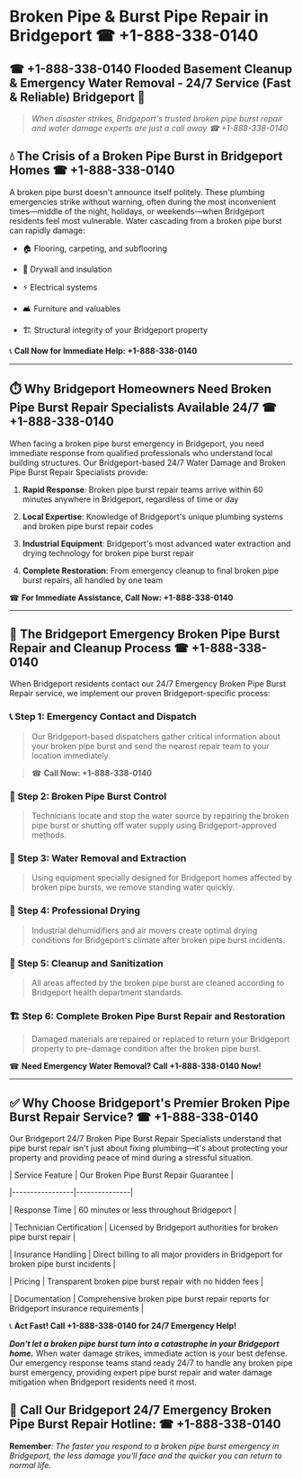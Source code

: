 # Broken Pipe & Burst Pipe Repair in Bridgeport ☎ +1-888-338-0140  
## ☎ +1-888-338-0140 Flooded Basement Cleanup & Emergency Water Removal - 24/7 Service (Fast & Reliable) Bridgeport 🚨  

> *When disaster strikes, Bridgeport's trusted broken pipe burst repair and water damage experts are just a call away ☎ +1-888-338-0140*  

## 💧 The Crisis of a Broken Pipe Burst in Bridgeport Homes ☎ +1-888-338-0140  

A broken pipe burst doesn't announce itself politely. These plumbing emergencies strike without warning, often during the most inconvenient times—middle of the night, holidays, or weekends—when Bridgeport residents feel most vulnerable. Water cascading from a broken pipe burst can rapidly damage:  

* 🏠 Flooring, carpeting, and subflooring  
* 🧱 Drywall and insulation  
* ⚡ Electrical systems  
* 🛋️ Furniture and valuables  
* 🏗️ Structural integrity of your Bridgeport property  

📞 **Call Now for Immediate Help: +1-888-338-0140**  

---  

## ⏱️ Why Bridgeport Homeowners Need Broken Pipe Burst Repair Specialists Available 24/7 ☎ +1-888-338-0140  

When facing a broken pipe burst emergency in Bridgeport, you need immediate response from qualified professionals who understand local building structures. Our Bridgeport-based 24/7 Water Damage and Broken Pipe Burst Repair Specialists provide:  

1. **Rapid Response**: Broken pipe burst repair teams arrive within 60 minutes anywhere in Bridgeport, regardless of time or day  
2. **Local Expertise**: Knowledge of Bridgeport's unique plumbing systems and broken pipe burst repair codes  
3. **Industrial Equipment**: Bridgeport's most advanced water extraction and drying technology for broken pipe burst repair  
4. **Complete Restoration**: From emergency cleanup to final broken pipe burst repairs, all handled by one team  

☎ **For Immediate Assistance, Call Now: +1-888-338-0140**  

---  

## 🔧 The Bridgeport Emergency Broken Pipe Burst Repair and Cleanup Process ☎ +1-888-338-0140  

When Bridgeport residents contact our 24/7 Emergency Broken Pipe Burst Repair service, we implement our proven Bridgeport-specific process:  

### 📞 Step 1: Emergency Contact and Dispatch  
> Our Bridgeport-based dispatchers gather critical information about your broken pipe burst and send the nearest repair team to your location immediately.  
> ☎ **Call Now: +1-888-338-0140**  

### 🚿 Step 2: Broken Pipe Burst Control  
> Technicians locate and stop the water source by repairing the broken pipe burst or shutting off water supply using Bridgeport-approved methods.  

### 🌊 Step 3: Water Removal and Extraction  
> Using equipment specially designed for Bridgeport homes affected by broken pipe bursts, we remove standing water quickly.  

### 💨 Step 4: Professional Drying  
> Industrial dehumidifiers and air movers create optimal drying conditions for Bridgeport's climate after broken pipe burst incidents.  

### 🧼 Step 5: Cleanup and Sanitization  
> All areas affected by the broken pipe burst are cleaned according to Bridgeport health department standards.  

### 🏗️ Step 6: Complete Broken Pipe Burst Repair and Restoration  
> Damaged materials are repaired or replaced to return your Bridgeport property to pre-damage condition after the broken pipe burst.  

☎ **Need Emergency Water Removal? Call +1-888-338-0140 Now!**  

---  

## ✅ Why Choose Bridgeport's Premier Broken Pipe Burst Repair Service? ☎ +1-888-338-0140  

Our Bridgeport 24/7 Broken Pipe Burst Repair Specialists understand that pipe burst repair isn't just about fixing plumbing—it's about protecting your property and providing peace of mind during a stressful situation.  

| Service Feature | Our Broken Pipe Burst Repair Guarantee |  
|-----------------|---------------|  
| Response Time | 60 minutes or less throughout Bridgeport |  
| Technician Certification | Licensed by Bridgeport authorities for broken pipe burst repair |  
| Insurance Handling | Direct billing to all major providers in Bridgeport for broken pipe burst incidents |  
| Pricing | Transparent broken pipe burst repair with no hidden fees |  
| Documentation | Comprehensive broken pipe burst repair reports for Bridgeport insurance requirements |  

📞 **Act Fast! Call +1-888-338-0140 for 24/7 Emergency Help!**  

***Don't let a broken pipe burst turn into a catastrophe in your Bridgeport home.*** When water damage strikes, immediate action is your best defense. Our emergency response teams stand ready 24/7 to handle any broken pipe burst emergency, providing expert pipe burst repair and water damage mitigation when Bridgeport residents need it most.  

## 📱 Call Our Bridgeport 24/7 Emergency Broken Pipe Burst Repair Hotline: ☎ +1-888-338-0140  

**Remember**: *The faster you respond to a broken pipe burst emergency in Bridgeport, the less damage you'll face and the quicker you can return to normal life.*